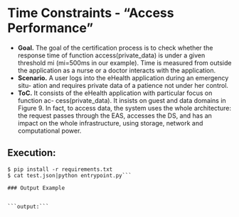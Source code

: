 # Time Constraints - “Access Performance”


* **Goal.** The goal of the certification process is to check whether the response time of function access(private_data) is under a given threshold mi (mi=500ms in our example). Time is measured from outside the application as a nurse or a doctor interacts with the application.
* **Scenario.** A user logs into the eHealth application during an emergency situ- ation and requires private data of a patience not under her control.
* **ToC.** It consists of the eHealth application with particular focus on function ac- cess(private_data). It insists on guest and data domains in Figure 9. In fact, to access data, the system uses the whole architecture: the request passes through the EAS, accesses the DS, and has an impact on the whole infrastructure, using storage, network and computational power.


## Execution:

```
$ pip install -r requirements.txt
$ cat test.json|python entrypoint.py```

### Output Example


```output:```